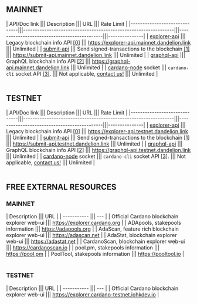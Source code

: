 ## MAINNET

| API/Doc link                 ||| Description                                                    ||| URL                                         ||| Rate Limit    |
|------------------------------|||----------------------------------------------------------------|||---------------------------------------------|||---------------|
| [explorer-api][explorer-api] ||| Legacy blockchain info API [[0]][cardano-rest]                 ||| https://explorer-api.mainnet.dandelion.link ||| Unlimited     |
| [submit-api][submit-api]     ||| Send signed-transactions to the blockchain [[1]][cardano-rest] ||| https://submit-api.mainnet.dandelion.link   ||| Unlimited     |
| [graphql-api][graphql-api]   ||| GraphQL blockchain info API [[2]][cardano-graphql]             ||| https://graphql-api.mainnet.dandelion.link  ||| Unlimited     |
| [cardano-node][cardano-cli] socket ||| `cardano-cli` socket API [[3]][cardano-node].              ||| Not applicable, [contact us!][contact-us]   ||| Unlimited     |
<br/><br/>

## TESTNET

| API/Doc link                 ||| Description                                                    ||| URL                                         ||| Rate Limit    |
|------------------------------|||----------------------------------------------------------------|||---------------------------------------------|||---------------|
| [explorer-api][explorer-api] ||| Legacy blockchain info API [[0]][cardano-rest]                 ||| https://explorer-api.testnet.dandelion.link ||| Unlimited     |
| [submit-api][submit-api]     ||| Send signed-transactions to the blockchain [[1]][cardano-rest] ||| https://submit-api.testnet.dandelion.link   ||| Unlimited     |
| [graphql-api][graphql-api]   ||| GraphQL blockchain info API [[2]][cardano-graphql]             ||| https://graphql-api.testnet.dandelion.link  ||| Unlimited     |
| [cardano-node][cardano-cli] socket ||| `cardano-cli` socket API [[3]][cardano-node].              ||| Not applicable, [contact us!][contact-us]   ||| Unlimited     |
<br/><br/>

## FREE EXTERNAL RESOURCES

### MAINNET

| Description ||| URL |
| ----------- ||| --- |
| Official Cardano blockchain explorer web-ui      ||| https://explorer.cardano.org | 
| ADApools, stakepools information                 ||| https://adapools.org         |
| AdaScan, feature rich blockchain explorer web-ui ||| https://adascan.net          |
| AdaStat, blockchain explorer web-ui              ||| https://adastat.net          |
| CardanoScan, blockchain explorer web-ui          ||| https://cardanoscan.io       |
| pool.pm, stakepools information                  ||| https://pool.pm              |
| PoolTool, stakepools information                 ||| https://pooltool.io          |
<br/><br/>

### TESTNET
| Description ||| URL |
| ----------- ||| --- |
| Official Cardano blockchain explorer web-ui ||| https://explorer.cardano-testnet.iohkdev.io | 
<br/><br/>

[explorer-api]: https://input-output-hk.github.io/cardano-rest/explorer-api/
[submit-api]: https://input-output-hk.github.io/cardano-rest/submit-api/
[graphql-api]: https://input-output-hk.github.io/cardano-graphql/
[cardano-cli]: https://docs.cardano.org/projects/cardano-node/en/latest/getting-started/cli.html

[cardano-rest]: https://github.com/input-output-hk/cardano-rest#overview
[cardano-graphql]: https://github.com/input-output-hk/cardano-graphql#overview
[cardano-node]: https://github.com/input-output-hk/cardano-node
[cardano-ogmios]: https://github.com/KtorZ/cardano-ogmios

[contact-us]: mailto:admin@dandelion.link
